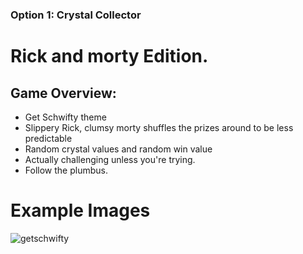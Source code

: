 ### Option 1: Crystal Collector

# Rick and morty Edition.
## Game Overview: 
- Get Schwifty theme
- Slippery Rick, clumsy morty shuffles the prizes around to be less predictable
- Random crystal values and random win value
- Actually challenging unless you're trying.
- Follow the plumbus.

# Example Images

![getschwifty](https://user-images.githubusercontent.com/16119635/62294243-82f87500-b438-11e9-834e-c8644d7d4038.png)
